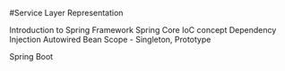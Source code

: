 #Service Layer Representation

Introduction to Spring Framework
Spring Core
 IoC concept
 Dependency Injection
 Autowired
 Bean Scope - Singleton, Prototype
 
Spring Boot